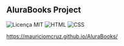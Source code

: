 ## AluraBooks Project

![Licença MIT](https://img.shields.io/badge/Licença-MIT-green)
![HTML](https://img.shields.io/badge/HTML-orange)
![CSS](https://img.shields.io/badge/CSS-blue)

https://mauriciomcruz.github.io/AluraBooks/
